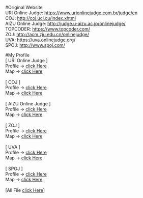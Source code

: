 #Original Website<br>
URI Online Judge: https://www.urionlinejudge.com.br/judge/en<br>
COJ: http://coj.uci.cu/index.xhtml<br>
AIZU Online Judge: http://judge.u-aizu.ac.jp/onlinejudge/<br>
TOPCODER: https://www.topcoder.com/<br>
ZOJ: http://acm.zju.edu.cn/onlinejudge/<br>
UVA: https://uva.onlinejudge.org/<br>
SPOJ: http://www.spoj.com/<br>

#My Profile<br>
[  URI Online Judge ]<br> 
    Profile -> <a href="https://www.urionlinejudge.com.br/judge/en/profile/56315">click Here</a><br>
    Map -> <a href="https://github.com/Boombarm/onlinejudge_java/blob/master/src/URI/MAP.txt">click Here</a>
<br>
<br>
[ COJ ]<br>
 Profile -> <a href="#">click Here</a><br>
     Map -> <a href="https://github.com/Boombarm/onlinejudge_java/blob/master/src/COJ/MAP.txt">click Here</a>
<br>
<br>
[ AIZU Online Judge ]<br>
 Profile -> <a href="http://judge.u-aizu.ac.jp/onlinejudge/user.jsp?id=teerapat_">click Here</a><br>
     Map -> <a href="https://github.com/Boombarm/onlinejudge_java/blob/master/src/AIZU/MAP.txt">click Here</a>
<br>
<br>
[ ZOJ ]<br>
 Profile -> <a href="#">click Here</a><br>
     Map -> <a href="https://github.com/Boombarm/onlinejudge_java/blob/master/src/ZOJ/MAP.txt">click Here</a>
<br>
<br>
[ UVA ]<br>
 Profile -> <a href="#">click Here</a><br>
     Map -> <a href="https://github.com/Boombarm/onlinejudge_java/blob/master/src/UVA/MAP.txt">click Here</a>
<br>
<br>
[ SPOJ ]<br>
 Profile -> <a href="#">click Here</a><br>
     Map -> <a href="https://github.com/Boombarm/onlinejudge_java/blob/master/src/SPOJ/MAP.txt">click Here</a>
<br>
<br>
[All File <a href="https://github.com/Boombarm/onlinejudge_java/blob/master/MAP.txt">click Here</a>]